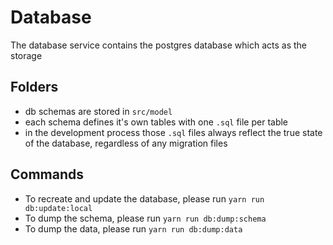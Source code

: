 # Database

The database service contains the postgres database which acts as the storage

## Folders

- db schemas are stored in `src/model`
- each schema defines it's own tables with one `.sql` file per table
- in the development process those `.sql` files always reflect the true state of the database, regardless of any migration files

## Commands

- To recreate and update the database, please run `yarn run db:update:local`
- To dump the schema, please run `yarn run db:dump:schema`
- To dump the data, please run `yarn run db:dump:data`

